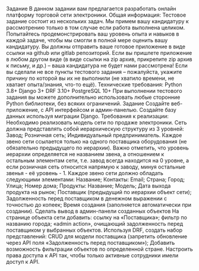 Задание
В данном задании вам предлагается разработать онлайн платформу торговой сети электроники.
Общая информация:
Тестовое задание состоит из нескольких задач. Мы примем вашу кандидатуру к рассмотрению только в том случае если работа выполнена целиком. Попытайтесь продемонстрировать ваш уровень опыта и навыков в каждой задаче, чтобы мы смогли в полной мере оценить вашу кандидатуру.
Вы должны отправить ваше готовое приложение в виде ссылки на github или gitlab репозиторий. Если вы пришлете приложение в любом другом виде (в виде ссылки на zip архив, прикрепите zip архив к письму, и др.) – ваша кандидатура не будет нами рассмотрена!
Если вы сделали не все пункты тестового задания – пожалуйста, укажите причину по которой вы их не выполнили (не хватило времени, не хватает опыта/знания, что-то ещё).
Технические требования:
Python 3.8+
Django 3+
DRF 3.10+
PostgreSQL 10+
При выполнении тестового задания вы можете дополнительно использовать любые сторонние Python библиотеки, без всяких ограничений.
Задание
Создайте веб-приложение, с API интерфейсом и админ-панелью.
Создайте базу данных используя миграции Django.
Требования к реализации:
Необходимо реализовать модель сети по продаже электроники.
Сеть должна представлять собой иерархическую структуру из 3 уровней:
Завод;
Розничная сеть;
Индивидуальный предприниматель.
Каждое звено сети ссылается только на одного поставщика оборудования (не обязательно предыдущего по иерархии). Важно отметить, что уровень иерархии определяется не названием звена, а отношением к остальным элементам сети, т.е. завод всегда находится на 0 уровне, а если розничная сеть относится напрямую к заводу, минуя остальные звенья - её уровень - 1.
Каждое звено сети должно обладать следующими элементами:
Название;
Контакты:
Email;
Страна;
Город;
Улица;
Номер дома;
Продукты:
Название;
Модель;
Дата выхода продукта на рынок;
Поставщик (предыдущий по иерархии объект сети);
Задолженность перед поставщиком в денежном выражении с точностью до копеек;
Время создания (заполняется автоматически при создании).
Сделать вывод в админ-панели созданных объектов
На странице объекта сети добавить:
ссылку на «Поставщика»;
фильтр по названию города;
«admin action», очищающий задолженность перед поставщиком у выбранных объектов.
Используя DRF, создать набор представлений:
CRUD для модели поставщика (запретить обновление через API поля «Задолженность перед поставщиком»);
Добавить возможность фильтрации объектов по определенной стране.
Настроить права доступа к API так, чтобы только активные сотрудники имели доступ к API.